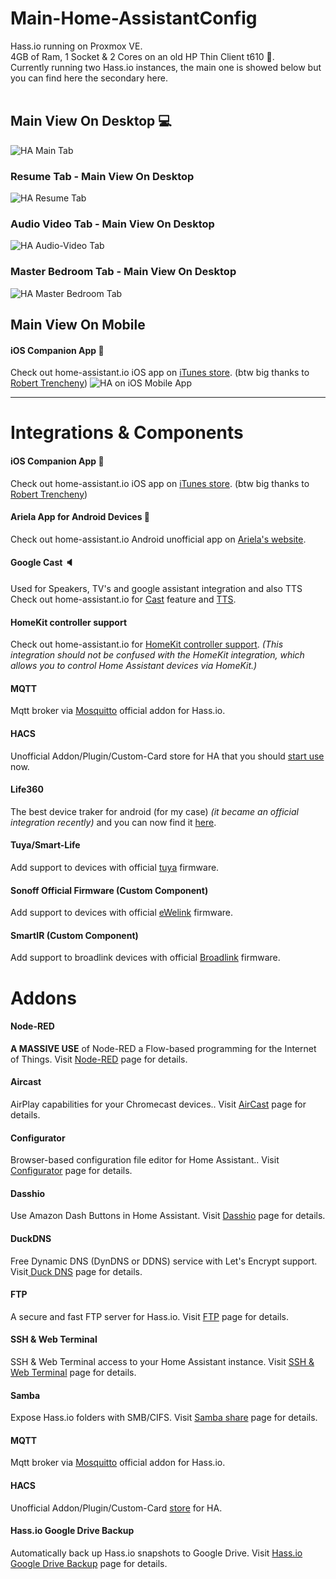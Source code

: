 # Main-Home-AssistantConfig

Hass.io running on Proxmox VE. </br>
4GB of Ram, 1 Socket & 2 Cores on an old HP Thin Client t610 📠. </br>
Currently running two Hass.io instances, the main one is showed below but you can find here the secondary here.
</br> </br>


## Main View On Desktop 💻
![HA Main Tab](https://niccolobusato.it/Github/Images/HA-Master/2.png)
### Resume Tab - Main View On Desktop
![HA Resume Tab](https://niccolobusato.it/Github/Images/HA-Master/3_v2.png)
### Audio Video Tab - Main View On Desktop
![HA Audio-Video Tab](https://niccolobusato.it/Github/Images/HA-Master/4.png)
### Master Bedroom Tab - Main View On Desktop
![HA Master Bedroom Tab](https://niccolobusato.it/Github/Images/HA-Master/5.png)

## Main View On Mobile
#### iOS Companion App 📱
Check out home-assistant.io iOS app on <a href="https://apps.apple.com/us/app/home-assistant-companion/id1099568401">iTunes store</a>.
(btw big thanks to <a href="https://github.com/robbiet480">Robert Trencheny</a>) 
![HA on iOS Mobile App](https://niccolobusato.it/Github/Images/HA-Master/mobile-view2.png)

<hr>

# Integrations & Components

#### iOS Companion App 📱 
Check out home-assistant.io iOS app on <a href="https://apps.apple.com/us/app/home-assistant-companion/id1099568401">iTunes store</a>.
(btw big thanks to <a href="https://github.com/robbiet480">Robert Trencheny</a>) 

#### Ariela App for Android Devices 📱
Check out home-assistant.io Android unofficial app on <a href="http://ariela.surodev.com/">Ariela's website</a>.

#### Google Cast 🔈
Used for Speakers, TV's and google assistant integration and also TTS
Check out home-assistant.io for <a href="https://www.home-assistant.io/components/cast/">Cast</a> feature and <a href="https://www.home-assistant.io/components/tts/">TTS</a>.

#### HomeKit controller support
Check out home-assistant.io for <a href="https://www.home-assistant.io/components/homekit_controller/">HomeKit controller support</a>. <i>(This integration should not be confused with the HomeKit integration, which allows you to control Home Assistant devices via HomeKit.)</i>

#### MQTT
Mqtt broker via <a href="https://www.home-assistant.io/addons/mosquitto/">Mosquitto</a> official addon for Hass.io.

#### HACS 
Unofficial Addon/Plugin/Custom-Card store for HA that you should <a href="https://hacs.netlify.com/">start use</a> now. 

#### Life360 
The best device traker for android (for my case) <i>(it became an official integration recently)</i> and you can now find it <a href="https://www.home-assistant.io/components/life360/">here</a>.

#### Tuya/Smart-Life
Add support to devices with official <a href="https://www.home-assistant.io/components/tuya/">tuya</a> firmware.

#### Sonoff Official Firmware (Custom Component)
Add support to devices with official <a href="https://github.com/peterbuga/HASS-sonoff-ewelink">eWelink</a> firmware.

#### SmartIR (Custom Component)
Add support to broadlink devices with official <a href="https://github.com/smartHomeHub/SmartIR">Broadlink</a> firmware.

# Addons

#### Node-RED 
<b>A MASSIVE USE</b> of Node-RED a Flow-based programming for the Internet of Things. Visit <a href="https://github.com/hassio-addons/addon-node-red">Node-RED</a> page for details.

#### Aircast
AirPlay capabilities for your Chromecast devices.. Visit <a href="https://github.com/hassio-addons/addon-aircast">AirCast</a> page for details.

#### Configurator
Browser-based configuration file editor for Home Assistant.. Visit <a href="https://home-assistant.io/addons/configurator">Configurator</a> page for details.

#### Dasshio
Use Amazon Dash Buttons in Home Assistant. Visit <a href="https://github.com/danimtb/dasshio">Dasshio</a> page for details.

#### DuckDNS
Free Dynamic DNS (DynDNS or DDNS) service with Let's Encrypt support. Visit<a href="https://www.home-assistant.io/addons/duckdns/"> Duck DNS</a> page for details.

#### FTP 
A secure and fast FTP server for Hass.io. Visit <a href="https://github.com/hassio-addons/addon-ftp">FTP</a> page for details.

#### SSH & Web Terminal
SSH & Web Terminal access to your Home Assistant instance. Visit <a href="https://github.com/hassio-addons/addon-ssh">SSH & Web Terminal</a> page for details.

#### Samba
Expose Hass.io folders with SMB/CIFS. Visit <a href="https://home-assistant.io/addons/samba/">Samba share</a> page for details.

#### MQTT
Mqtt broker via <a href="https://www.home-assistant.io/addons/mosquitto/">Mosquitto</a> official addon for Hass.io.

#### HACS 
Unofficial Addon/Plugin/Custom-Card <a href="https://hacs.netlify.com/">store</a> for HA.

#### Hass.io Google Drive Backup
Automatically back up Hass.io snapshots to Google Drive. Visit <a href="https://github.com/sabeechen/hassio-google-drive-backup">Hass.io Google Drive Backup</a> page for details.

